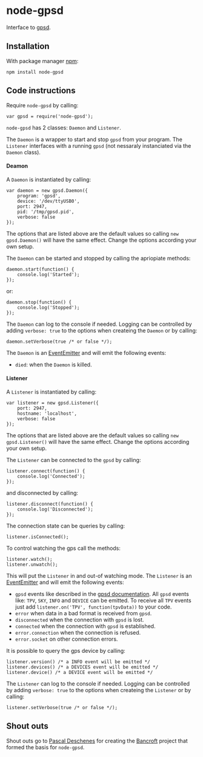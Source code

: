 # node-gpsd

Interface to [gpsd](http://www.catb.org/gpsd/).

## Installation

With package manager [npm](http://npmjs.org/):

	npm install node-gpsd

## Code instructions

Require `node-gpsd` by calling:

    var gpsd = require('node-gpsd');
    
`node-gpsd` has 2 classes: `Daemon` and `Listener`.

The `Daemon` is a wrapper to start and stop `gpsd` from your program. The `Listener` interfaces with a running `gpsd` (not nessaraly instanciated via the `Daemon` class).

#### Deamon

A `Daemon` is instantiated by calling:

	var daemon = new gpsd.Daemon({
        program: 'gpsd',
    	device: '/dev/ttyUSB0',
    	port: 2947,
    	pid: '/tmp/gpsd.pid',
    	verbose: false
	});

The options that are listed above are the default values so calling `new gpsd.Daemon()` will have the same effect. Change the options according your own setup.

The `Daemon` can be started and stopped by calling the apriopiate methods:

	daemon.start(function() {
		console.log('Started');
	});

or:

	daemon.stop(function() {
		console.log('Stopped');
	});

The `Daemon` can log to the console if needed. Logging can be controlled by adding `verbose: true` to the options when createing the `Daemon` or by calling:

	daemon.setVerbose(true /* or false */);

The `Daemon` is an [EventEmitter](http://nodejs.org/api/events.html#events_class_events_eventemitter) and will emit the following events:

* `died`: when the `Daemon` is killed.

#### Listener

A `Listener` is instantiated by calling:

	var listener = new gpsd.Listener({
    	port: 2947,
    	hostname: 'localhost',
    	verbose: false
	});

The options that are listed above are the default values so calling `new gpsd.Listener()` will have the same effect. Change the options according your own setup.

The `Listener` can be connected to the `gpsd` by calling:

	listener.connect(function() {
		console.log('Connected');
	});

and disconnected by calling:

	listener.disconnect(function() {
		console.log('Disconnected');
	});

The connection state can be queries by calling:

	listener.isConnected();
	
To control watching the gps call the methods:

	listener.watch();
	listener.unwatch();
	
This will put the `Listener` in and out-of watching mode. The `Listener` is an [EventEmitter](http://nodejs.org/api/events.html#events_class_events_eventemitter) and will emit the following events:

* `gpsd` events like described in the [gpsd documentation](http://www.catb.org/gpsd/gpsd_json.html). All `gpsd` events like: `TPV`, `SKY`, `INFO` and `DEVICE` can be emitted. To receive all `TPV` events just add `listener.on('TPV', function(tpvData))` to your code.
* `error` when data in a bad format is received from `gpsd`.
* `disconnected` when the connection with `gpsd` is lost.
* `connected` when the connection with `gpsd` is established.
* `error.connection` when the connection is refused.
* `error.socket` on other connection errors.

It is possible to query the gps device by calling:

	listener.version() /* a INFO event will be emitted */
	listener.devices() /* a DEVICES event will be emitted */
	listener.device() /* a DEVICE event will be emitted */
	
The `Listener` can log to the console if needed. Logging can be controlled by adding `verbose: true` to the options when createing the `Listener` or by calling:

	listener.setVerbose(true /* or false */);

## Shout outs

Shout outs go to [Pascal Deschenes](http://github.com/pdeschen) for creating the [Bancroft](http://github.com/pdeschen/bancroft) project that formed the basis for `node-gpsd`.

